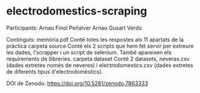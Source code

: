 # electrodomestics-scraping

Participants: 
  Arnau Finol Peñalver
  Arnau Gusart Verdú

Continguts:
  memòria.pdf Conté totes les respostes als 11 apartats de la pràctica
  carpeta source Conté els 2 scripts que hem fet servir per extreure les dades, l'scrapper i un script de selenium. També apareixen els requirements de llibreries.
  carpeta dataset Conté 2 datasets, neveras.csv (dades extretes només de neveres) i electrodomestics.csv (dades extretes de diferents tipus d'electrodomèstics).

DOI de Zenodo: https://doi.org/10.5281/zenodo.7863333
